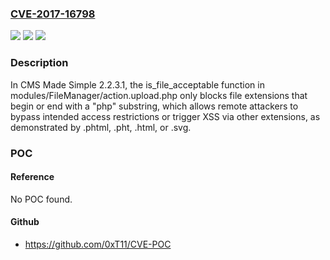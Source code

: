 ### [CVE-2017-16798](https://cve.mitre.org/cgi-bin/cvename.cgi?name=CVE-2017-16798)
![](https://img.shields.io/static/v1?label=Product&message=n%2Fa&color=blue)
![](https://img.shields.io/static/v1?label=Version&message=n%2Fa&color=blue)
![](https://img.shields.io/static/v1?label=Vulnerability&message=n%2Fa&color=brighgreen)

### Description

In CMS Made Simple 2.2.3.1, the is_file_acceptable function in modules/FileManager/action.upload.php only blocks file extensions that begin or end with a "php" substring, which allows remote attackers to bypass intended access restrictions or trigger XSS via other extensions, as demonstrated by .phtml, .pht, .html, or .svg.

### POC

#### Reference
No POC found.

#### Github
- https://github.com/0xT11/CVE-POC

